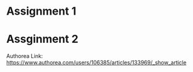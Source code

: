 # Assignment 1


# Assginment 2
Authorea Link: https://www.authorea.com/users/106385/articles/133969/_show_article


